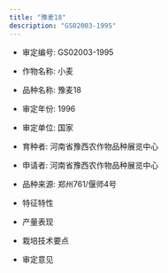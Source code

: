 ```yaml
---
title: "豫麦18"
description: "GS02003-1995"
---
```

* 审定编号:  GS02003-1995

*  作物名称:  小麦

*  品种名称:  豫麦18

*  审定年份:  1996

*  审定单位:  国家

* 育种者:  河南省豫西农作物品种展览中心

*  申请者:  河南省豫西农作物品种展览中心

*  品种来源:  郑州761/偃师4号

*  特征特性


*  产量表现


*  栽培技术要点


*  审定意见

